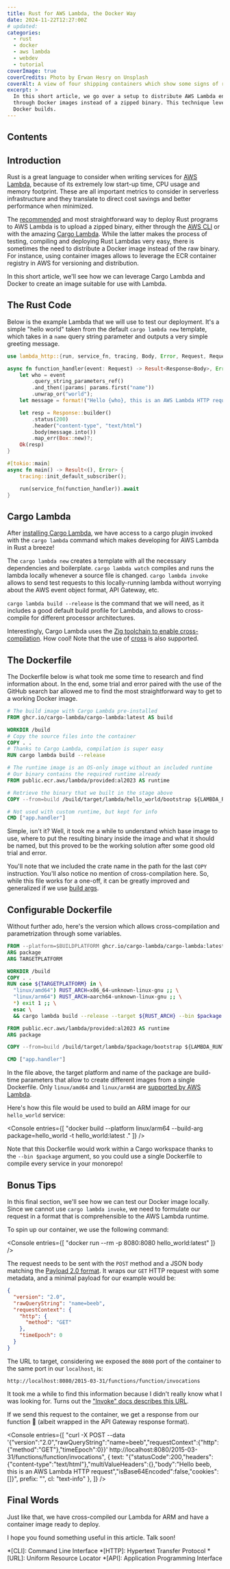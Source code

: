 ```yaml
---
title: Rust for AWS Lambda, the Docker Way
date: 2024-11-22T12:27:00Z
# updated:
categories:
  - rust
  - docker
  - aws lambda
  - webdev
  - tutorial
coverImage: true
coverCredits: Photo by Erwan Hesry on Unsplash
coverAlt: A view of four shipping containers which show some signs of rust.
excerpt: >
  In this short article, we go over a setup to distribute AWS Lambda endpoints written in the Rust programming language
  through Docker images instead of a zipped binary. This technique leverages the power of Cargo Lambda and multi-stage
  Docker builds.
---
```


<script lang="ts">
  import ChatNote from '$lib/components/ChatNote.svelte'
  import Console from '$lib/components/Console.svelte'
</script>

## Contents

## Introduction

Rust is a great language to consider when writing services for [AWS Lambda](https://aws.amazon.com/lambda/), because of
its extremely low start-up time, CPU usage and memory footprint.
These are all important metrics to consider in serverless infrastructure and they translate to direct cost savings and
better performance when minimized.

The [recommended](https://docs.aws.amazon.com/lambda/latest/dg/rust-package.html) and most straightforward way to deploy
Rust programs to AWS Lambda is to upload a zipped binary, either through the
[AWS CLI](https://docs.aws.amazon.com/lambda/latest/dg/rust-package.html#rust-deploy-cargo) or with the amazing
[Cargo Lambda](https://www.cargo-lambda.info/commands/deploy.html). While the latter makes the process of testing,
compiling and deploying Rust Lambdas very easy, there is sometimes the need to distribute a Docker image instead of
the raw binary. For instance, using container images allows to leverage the ECR container registry in AWS for
versioning and distribution.

In this short article, we'll see how we can leverage Cargo Lambda and Docker to create an image suitable for use with
Lambda.

## The Rust Code

Below is the example Lambda that we will use to test our deployment. It's a simple "hello world" taken from the
default `cargo lambda new` template, which takes in a `name` query string parameter and outputs a very simple greeting
message.

```rust
use lambda_http::{run, service_fn, tracing, Body, Error, Request, RequestExt, Response};

async fn function_handler(event: Request) -> Result<Response<Body>, Error> {
    let who = event
        .query_string_parameters_ref()
        .and_then(|params| params.first("name"))
        .unwrap_or("world");
    let message = format!("Hello {who}, this is an AWS Lambda HTTP request");

    let resp = Response::builder()
        .status(200)
        .header("content-type", "text/html")
        .body(message.into())
        .map_err(Box::new)?;
    Ok(resp)
}

#[tokio::main]
async fn main() -> Result<(), Error> {
    tracing::init_default_subscriber();

    run(service_fn(function_handler)).await
}
```

## Cargo Lambda

After [installing Cargo Lambda](https://www.cargo-lambda.info/guide/installation.html), we have access to a cargo
plugin invoked with the `cargo lambda` command which makes developing for AWS Lambda in Rust a breeze!

The `cargo lambda new` creates a template with all the necessary dependencies and boilerplate. `cargo lambda watch`
compiles and runs the lambda locally whenever a source file is changed. `cargo lambda invoke` allows to send test
requests to this locally-running lambda without worrying about the AWS event object format, API Gateway, etc.

`cargo lambda build --release` is the command that we will need, as it includes a good default build profile for
Lambda, and allows to cross-compile for different processor architectures.

<ChatNote>
Interestingly, Cargo Lambda uses the <a href="https://www.cargo-lambda.info/guide/cross-compiling.html" ref="nofollow">
Zig toolchain to enable cross-compilation</a>. How cool! Note that the use of
<a href="https://github.com/cross-rs/cross" ref="nofollow">cross</a> is also supported.
</ChatNote>

## The Dockerfile

The Dockerfile below is what took me some time to research and find information about. In the end, some trial and error
paired with the use of the GitHub search bar allowed me to find the most straightforward way to get to a working
Docker image.

```Dockerfile
# The build image with Cargo Lambda pre-installed
FROM ghcr.io/cargo-lambda/cargo-lambda:latest AS build

WORKDIR /build
# Copy the source files into the container
COPY . .
# Thanks to Cargo Lambda, compilation is super easy
RUN cargo lambda build --release

# The runtime image is an OS-only image without an included runtime
# Our binary contains the required runtime already
FROM public.ecr.aws/lambda/provided:al2023 AS runtime

# Retrieve the binary that we built in the stage above
COPY --from=build /build/target/lambda/hello_world/bootstrap ${LAMBDA_RUNTIME_DIR}/bootstrap

# Not used with custom runtime, but kept for info
CMD ["app.handler"]
```

Simple, isn't it? Well, it took me a while to understand which base image to use, where to put the resulting binary
inside the image and what it should be named, but this proved to be the working solution after some good old trial and
error.

You'll note that we included the crate name in the path for the last `COPY` instruction. You'll also notice no mention
of cross-compilation here. So, while this file works for a one-off, it can be greatly improved and generalized if we
use [build args](https://docs.docker.com/build/building/variables/).

## Configurable Dockerfile

Without further ado, here's the version which allows cross-compilation and parametrization through some variables.

```Dockerfile
FROM --platform=$BUILDPLATFORM ghcr.io/cargo-lambda/cargo-lambda:latest AS build
ARG package
ARG TARGETPLATFORM

WORKDIR /build
COPY . .
RUN case ${TARGETPLATFORM} in \
  "linux/amd64") RUST_ARCH=x86_64-unknown-linux-gnu ;; \
  "linux/arm64") RUST_ARCH=aarch64-unknown-linux-gnu ;; \
  *) exit 1 ;; \
  esac \
  && cargo lambda build --release --target ${RUST_ARCH} --bin $package

FROM public.ecr.aws/lambda/provided:al2023 AS runtime
ARG package

COPY --from=build /build/target/lambda/$package/bootstrap ${LAMBDA_RUNTIME_DIR}/bootstrap

CMD ["app.handler"]
```

In the file above, the target platform and name of the package are build-time parameters that allow to create different
images from a single Dockerfile. Only `linux/amd64` and `linux/arm64` are
[supported by AWS Lambda](https://docs.aws.amazon.com/lambda/latest/dg/foundation-arch.html).

Here's how this file would be used to build an ARM image for our `hello_world` service:

<Console entries={[
"docker build --platform linux/arm64 --build-arg package=hello_world -t hello_world:latest ."
]} />

Note that this Dockerfile would work within a Cargo workspace thanks to the `--bin $package` argument, so you could use
a single Dockerfile to compile every service in your monorepo!

## Bonus Tips

In this final section, we'll see how we can test our Docker image locally. Since we cannot use `cargo lambda invoke`,
we need to formulate our request in a format that is comprehensible to the AWS Lambda runtime.

To spin up our container, we use the following command:

<Console entries={[
"docker run --rm -p 8080:8080 hello_world:latest"
]} />

The request needs to be sent with the `POST` method and a JSON body matching the
[Payload 2.0 format](https://docs.aws.amazon.com/apigateway/latest/developerguide/http-api-develop-integrations-lambda.html).
It wraps our `GET` HTTP request with some metadata, and a minimal payload for our example would be:

```json
{
  "version": "2.0",
  "rawQueryString": "name=beeb",
  "requestContext": {
    "http": {
      "method": "GET"
    },
    "timeEpoch": 0
  }
}
```

The URL to target, considering we exposed the `8080` port of the container to the same port in our `localhost`, is:

`http://localhost:8080/2015-03-31/functions/function/invocations`

It took me a while to find this information because I didn't really know what I was looking for. Turns out the
["Invoke" docs describes this URL](https://docs.aws.amazon.com/lambda/latest/api/API_Invoke.html).

If we send this request to the container, we get a response from our function 🎉 (albeit wrapped in the API Gateway
response format).

<Console entries={[
"curl -X POST --data '{\"version\":\"2.0\",\"rawQueryString\":\"name=beeb\",\"requestContext\":{\"http\":{\"method\":\"GET\"},\"timeEpoch\":0}}' http://localhost:8080/2015-03-31/functions/function/invocations",
{ text: "{\"statusCode\":200,\"headers\":{\"content-type\":\"text/html\"},\"multiValueHeaders\":{},\"body\":\"Hello beeb, this is an AWS Lambda HTTP request\",\"isBase64Encoded\":false,\"cookies\":[]}", prefix: "", cl: "text-info" },
]} />

## Final Words

Just like that, we have cross-compiled our Lambda for ARM and have a container image ready to deploy.

I hope you found something useful in this article. Talk soon!

*[CLI]: Command Line Interface
*[HTTP]: Hypertext Transfer Protocol
*[URL]: Uniform Resource Locator
*[API]: Application Programming Interface


